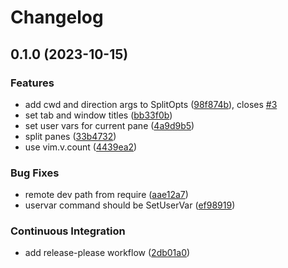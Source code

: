 # Changelog

## 0.1.0 (2023-10-15)


### Features

* add cwd and direction args to SplitOpts ([98f874b](https://github.com/willothy/wezterm.nvim/commit/98f874b03fd72e48d6ec3d1fdef1d4bb73e500a5)), closes [#3](https://github.com/willothy/wezterm.nvim/issues/3)
* set tab and window titles ([bb33f0b](https://github.com/willothy/wezterm.nvim/commit/bb33f0b5c0f37c17709245f8ea0cf0bdd38d5018))
* set user vars for current pane ([4a9d9b5](https://github.com/willothy/wezterm.nvim/commit/4a9d9b5c47b774de4177f30708bf9a4cda6b75bc))
* split panes ([33b4732](https://github.com/willothy/wezterm.nvim/commit/33b4732414a1776da5c5c0bf83836a3ec6292610))
* use vim.v.count ([4439ea2](https://github.com/willothy/wezterm.nvim/commit/4439ea2b4b1fe7dc2158281cdafb8dd53bb81f23))


### Bug Fixes

* remote dev path from require ([aae12a7](https://github.com/willothy/wezterm.nvim/commit/aae12a7f17348c8fb025b182fb39f759d205c18d))
* uservar command should be SetUserVar ([ef98919](https://github.com/willothy/wezterm.nvim/commit/ef98919ada84c13f64b00d9c0f48b47eb38312a3))


### Continuous Integration

* add release-please workflow ([2db01a0](https://github.com/willothy/wezterm.nvim/commit/2db01a05c69032adccc952477a91387d38de4714))
